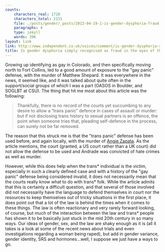```yaml
---
counts:
    characters_real: 1728
    characters_total: 2131
    file: ./posts/gender/_posts/2013-04-19-1-is-gender-dysphoria-fraud.markdown
    paragraphs: 4
    type: jekyll
    words: 396
layout: link
link: http://www.independent.co.uk/voices/comment/is-gender-dysphoria-simply-recognised-as-fraud-in-the-eyes-of-the-law-8569827.html
title: Is gender dysphoria simply recognised as fraud in the eyes of the law?
---
```


Growing up identifying as gay in Colorado, and then specifically moving north to Fort Collins, led to a good amount of exposure to the "gay panic" defense, with the murder of Matthew Shepard.  It was everywhere in the news, it seemed like, and it was talked about quite often in the support/social groups of which I was a part (OASOS in Boulder, and SOGLBT at CSU).  The thing that hit me most about this article was the following:

> Thankfully, there is no record of the courts yet succumbing to any desire to allow a “trans panic” defence in cases of assault or murder: but if not disclosing trans history to sexual partners is an offence, the point when someone tries that, pleading self-defence in the process, can surely not be far removed.

The reason that this struck me is that the "trans panic" defense has been used before, and again locally, with the murder of [Angie Zapata](http://en.wikipedia.org/wiki/Angie_Zapata).  As the article mentions, the court (granted, a US court rather than a UK court) did not allow the defense to be used and Andrade was convicted of hate crimes as well as murder.

However, while this does help when the trans\* individual is the victim, especially in such a clearly defined case and with a history of the "gay panic" defense being considered invalid, it does not necessarily mean that the courts really know what to do with trans\* folk.  While the article admits that this is certainly a difficult question, and that several of those involved did not necessarily have the language to defend themselves in court nor the resources to keep themselves out of tricky situations in the first place, it does point out that a lot of the law is behind the times when it comes to these things.  The law is often reactionary and very rarely forward looking, of course, but much of the interaction between the law and trans\* people has shown it to be basically just stuck in the mid 20th century in so many ways.  Our ideas of gender, sex, and the law are shaky enough as it is (all it takes is a look at some of the recent news about trials and even investigations regarding a woman being raped), but add in gender variance, gender identity, SRS and hormones...well, I suppose we just have a ways to go.
